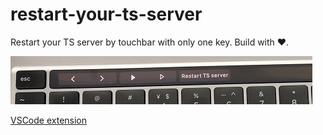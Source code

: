# restart-your-ts-server

Restart your TS server by touchbar with only one key. Build with ❤️.

![preview](preview.png)

[VSCode extension](https://marketplace.visualstudio.com/items?itemName=kingwl.restart-your-ts-server) 
